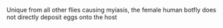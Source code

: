 Unique from all other flies causing myiasis, the female human botfly does not directly deposit eggs onto the host